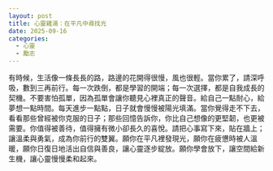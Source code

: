 ```yaml
---
layout: post
title: 心靈雞湯：在平凡中尋找光
date: 2025-09-16
categories:
  - 心靈
  - 勵志
---
```


有時候，生活像一條長長的路，路邊的花開得很慢，風也很輕。當你累了，請深呼吸，數到三再前行。每一次跌倒，都是學習的開端；每一次選擇，都是自我成長的契機。不要害怕孤單，因為孤單會讓你聽見心裡真正的聲音。給自己一點耐心，給夢想一點時間。每天進步一點點，日子就會慢慢被陽光填滿。當你覺得走不下去，看看那些曾經被你克服的日子；那些回憶告訴你，你比自己想像的更堅韌，也更被需要。你值得被善待，值得擁有微小卻長久的喜悅。請把心事寫下來，貼在牆上；讓溫柔與勇氣，成為你前行的雙翼。願你在平凡裡發現光，願你在疲憊時被人溫暖，願你日復日地活出自信與善良，讓心靈逐步綻放。願你學會放下，讓空間給新生機，讓心靈慢慢柔和起來。